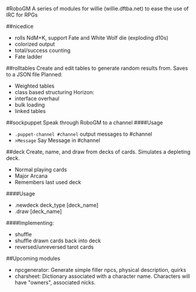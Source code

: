 #RoboGM
A series of modules for willie (willie.dftba.net) to ease the use of IRC for RPGs

##nicedice
* rolls NdM+K, support Fate and White Wolf die (exploding d10s)
* colorized output
* total/success counting
* Fate ladder

##rolltables
Create and edit tables to generate random results from. Saves to a JSON file
Planned:
* Weighted tables
* class based structuring
Horizon:
* interface overhaul
* bulk loading
* linked tables

##sockpuppet
Speak through RoboGM to a channel
####Usage
* ```.puppet-channel #channel``` output messages to #channel
* ```>Message``` Say Message in #channel

##deck
Create, name, and draw from decks of cards. Simulates a depleting deck.
* Normal playing cards
* Major Arcana
* Remembers last used deck

####Usage
* .newdeck deck_type [deck_name]
* .draw [deck_name]

####Implementing:
* shuffle
* shuffle drawn cards back into deck
* reversed/unreversed tarot cards

##Upcoming modules
* npcgenerator: Generate simple filler npcs, physical description, quirks
* charsheet: Dictionary associated with a character name. Characters will have "owners", associated nicks.
